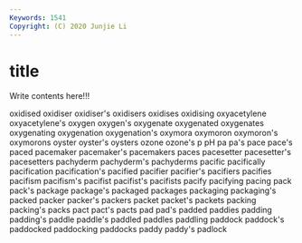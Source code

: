 ```yaml
---
Keywords: 1541
Copyright: (C) 2020 Junjie Li
---
```


# title

Write contents here!!!

oxidised
oxidiser 
oxidiser's 
oxidisers 
oxidises 
oxidising 
oxyacetylene 
oxyacetylene's 
oxygen 
oxygen's 
oxygenate
oxygenated 
oxygenates 
oxygenating 
oxygenation 
oxygenation's 
oxymora 
oxymoron 
oxymoron's 
oxymorons 
oyster
oyster's 
oysters 
ozone 
ozone's 
p 
pH 
pa 
pa's 
pace 
pace's
paced 
pacemaker 
pacemaker's 
pacemakers 
paces 
pacesetter 
pacesetter's 
pacesetters 
pachyderm 
pachyderm's
pachyderms 
pacific 
pacifically 
pacification 
pacification's 
pacified 
pacifier 
pacifier's 
pacifiers 
pacifies
pacifism 
pacifism's 
pacifist 
pacifist's 
pacifists 
pacify 
pacifying 
pacing 
pack 
pack's
package 
package's 
packaged 
packages 
packaging 
packaging's 
packed 
packer 
packer's 
packers
packet 
packet's 
packets 
packing 
packing's 
packs 
pact 
pact's 
pacts 
pad
pad's 
padded 
paddies 
padding 
padding's 
paddle 
paddle's 
paddled 
paddles 
paddling
paddock 
paddock's 
paddocked 
paddocking 
paddocks 
paddy 
paddy's 
padlock 
